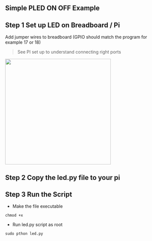## Simple PLED ON OFF Example

## Step 1 Set up LED on Breadboard / Pi

Add jumper wires to breadboard (GPIO should match the program for example 17 or 18)
> See PI set up to understand connecting right ports

<img src ="https://cdn.shopify.com/s/files/1/0176/3274/files/LEDs-BB400-1LED_bb_grande.png?6398700510979146820" width=340>

## Step 2 Copy the led.py file to your pi


## Step 3 Run the Script

* Make the file executable 

```chmod +x```

* Run led.py script as root

```sudo pthon led.py```
